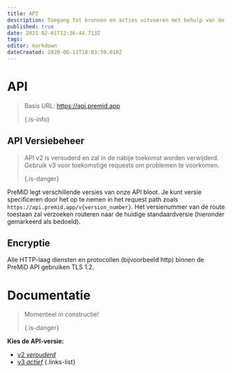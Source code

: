 ```yaml
---
title: API
description: Toegang tot bronnen en acties uitvoeren met behulp van de PreMiD API
published: true
date: 2021-02-01T12:36:44.713Z
tags:
editor: markdown
dateCreated: 2020-06-11T18:03:59.010Z
---
```


# API

> Basis URL: https://api.premid.app 
> 
> {.is-info}

## API Versiebeheer
> API v2 is verouderd en zal in de nabije toekomst worden verwijderd. Gebruik v3 voor toekomstige requests om problemen te voorkomen. 
> 
> {.is-danger}

PreMiD legt verschillende versies van onze API bloot. Je kunt versie specificeren door het op te nemen in het request path zoals `https://api.premid.app/v{version_number}`. Het versienummer van de route toestaan zal verzoeken routeren naar de huidige standaardversie (hieronder gemarkeerd als bedoeld).

## Encryptie

Alle HTTP-laag diensten en protocollen (bijvoorbeeld http) binnen de PreMiD API gebruiken TLS 1.2.

# Documentatie
> Momenteel in constructie! 
> 
> {.is-danger}

**Kies de API-versie:**
- [v2 *verouderd*](/dev/api/v2)
- [v3 *actief*](/dev/api/v3)
{.links-list}